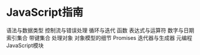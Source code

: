 # JavaScript指南

语法与数据类型
控制流与错误处理
循环与迭代
函数
表达式与运算符
数字与日期
索引集合
带键集合
处理对象
对象模型的细节
Promises
迭代器与生成器
元编程
JavaScript模块

